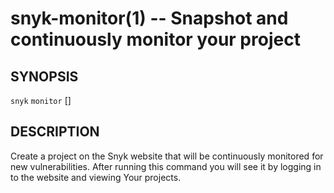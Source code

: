 # snyk-monitor(1) -- Snapshot and continuously monitor your project

## SYNOPSIS

`snyk` `monitor` \[<OPTIONS>\]

## DESCRIPTION

Create a project on the Snyk website that will be continuously monitored for new vulnerabilities. After running this command you will see it by logging in to the website and viewing Your projects.
